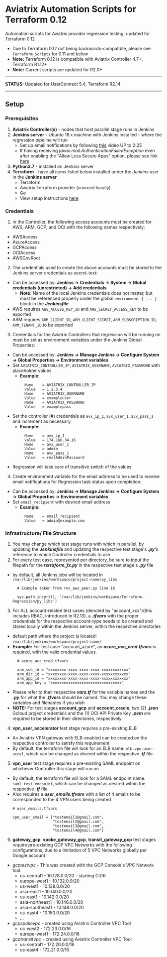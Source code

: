 # Aviatrix Automation Scripts for Terraform 0.12

Automation scripts for Aviatrix provider regression testing, updated for Terraform 0.12

- Due to Terraform 0.12 not being backwards-compatible, please see ```Terraform_Scripts``` for 0.11 and below
- **Note:** Terraform 0.12 is compatible with Aviatrix Controller 4.7+, Terraform R1.12+
- **Note:** Current scripts are updated for R2.0+

---
**STATUS:** Updated for UserConnect 5.4, Terraform R2.14

---

## Setup
### Prerequisites
1. **Aviatrix Controller(s)** - nodes that host parallel stage runs in Jenkins
2. **Jenkins server** - Ubuntu 18.x machine with Jenkins installed - where the regression pipeline will run
    * Set up email notifications by following [this](https://www.youtube.com/watch?v=DULs4Wq4xMg) video UP to 2:25
    * If having receiving *javax.mail.AuthenticationFailedException* even after enabling the "Allow Less Secure Apps" option, please see link [here](https://accounts.google.com/DisplayUnlockCaptcha)
3. **Python3.7** - installed on Jenkins server
4. **Terraform** - have all items listed below installed under the *Jenkins* user in the **Jenkins server**
    * Terraform
    * Aviatrix Terraform provider (sourced locally)
    * Go
    * View setup instructions [here](https://github.com/terraform-providers/terraform-provider-aviatrix/blob/master/README.md)

### Credentials
1. In the Controller, the following access accounts must be created for AWS, ARM, GCP, and OCI with the following names respectively:
  * AWSAccess
  * AzureAccess
  * GCPAccess
  * OCIAccess
  * AWSGovRoot
2. The credentials used to create the above accounts must be stored to the Jenkins server credentials as secret-text:
  * Can be accessed by: **Jenkins -> Credentials -> System -> Global credentials (unrestricted) -> Add credentials**
    * **Note:** Name of the local Jenkins credentials does not matter, but must be referenced properly under the global ``environment { ... }`` block in the ***Jenkinsfile***
  * AWS requires ``AWS_ACCESS_KEY_ID`` and ``AWS_SECRET_ACCESS_KEY`` to be exported
  * ARM requires ``ARM_CLIENT_ID``, ``ARM_CLIENT_SECRET``, ``ARM_SUBSCRIPTION_ID``, ``ARM_TENANT_ID`` to be exported
3. Credentials for the Aviatrix Controllers that regression will be running on must be set as environment variables under the Jenkins Global Properties:
  * Can be accessed by: **Jenkins -> Manage Jenkins -> Configure System -> Global Properties -> Environment variables**
  * Set ``AVIATRIX_CONTROLLER_IP``, ``AVIATRIX_USERNAME``, ``AVIATRIX_PASSWORD`` with placeholder values
    * **Example:**
      ```
        Name    = AVIATRIX_CONTROLLER_IP
        Value   = 1.2.3.4
        Name    = AVIATRIX_USERNAME
        Value   = exampleuser
        Name    = AVIATRIX_PASSWORD
        Value   = examplepass
      ```
  * Set the controller (#) credentials as ``avx_ip_1``, ``avx_user_1``, ``avx_pass_1`` and increment as necessary
    * **Example:**
      ```
        Name    = avx_ip_1
        Value   = 174.168.34.16
        Name    = avx_user_1
        Value   = admin
        Name    = avx_pass_1
        Value   = realAdminPassword
      ```
  * Regression will take care of transitive switch of the values
4. Create environment variable for the email address to be used to receive email notifications for Regression task status upon completion:
  * Can be accessed by: **Jenkins -> Manage Jenkins -> Configure System -> Global Properties -> Environment variables**
  * Set ``email_recipient`` with desired email address
    * **Example:**
      ```
        Name    = email_recipient
        Value   = admin@example.com
      ```

### Infrastructure/ File Structure
1. You may change which test stage runs with which in parallel, by updating the ***Jenkinsfile*** and updating the respective test stage's ***.py***'s reference to which Controller credentials to use
2. For every test case, represented per directory, be sure to input the filepath for the ***terraform_fx.py*** in the respective test stage's ***.py*** file
  * by default, all Jenkins jobs will be located in ``/var/lib/jenkins/workspace/project-name/py_libs``
    ```
      # Example taken from run_aws_peer.py line 16

      sys.path.insert(1, '/var/lib/jenkins/workspace/Terraform-Regression/py_libs')
    ```
3. For ALL account-related test cases (denoted by "account_xxx")(this includes RBAC, introduced in R2.13), a ***.tfvars*** with the proper credentials for the respective account-type needs to be created and stored locally within the Jenkins server, within the respective directories
  * default path where the project is located: ``/var/lib/jenkins/workspace/project-name/``
  * **Example:** For test case "account_azure", an ***azure_acc_cred.tfvars*** is required, with the valid credential values.
    ```
      # azure_acc_cred.tfvars

      arm_sub_id = "xxxxxxxx-xxxx-xxxx-xxxx-xxxxxxxxxxxx"
      arm_dir_id = "xxxxxxxx-xxxx-xxxx-xxxx-xxxxxxxxxxxx"
      arm_app_id = "xxxxxxxx-xxxx-xxxx-xxxx-xxxxxxxxxxxx"
      arm_app_key = "xxxxxxxxxxxxxxxxxxxxxxxxxxxxxxxx"
    ```
  * Please refer to their respective ***vars.tf*** for the variable names and the ***.py*** for what the ***.tfvars*** should be named. You may change these variables and filenames if you wish
  * **NOTE:** For test stages **account_gcp** and **account_oracle**, two (2) ***.json*** Gcloud project credentials and the (1) OCI API Private Key ***.pem*** are required to be stored in their directories, respectively.
4. **vpn_user_accelerator** test stage requires a pre-existing ELB
  * An Aviatrix VPN gateway with ELB-enabled can be created on the respective controller to satisfy this requirement
  * By default, the terraform file will look for an ELB name: ``elb-vpn-user-accel``, which can be changed as desired within the respective ***.tf*** file
5. **vpn_user** test stage requires a pre-existing SAML endpoint on whichever Controller this stage will run on
  * By default, the terraform file will look for a SAML endpoint name: ``saml_test_endpoint``, which can be changed as desired within the respective ***.tf*** file
  * Also requires a ***user_emails.tfvars*** with a list of 4 emails to be corresponded to the 4 VPN users being created
    ```
    # user_emails.tfvars

    vpn_user_email = ["testemail1@gmail.com",
                      "testemail2@gmail.com",
                      "testemail3@gmail.com",
                      "testemail4@gmail.com"]
    ```
6. **gateway_gcp**, **spoke_gateway_gcp**, **transit_gateway_gcp** test stages require pre-existing GCP VPC Networks with the following configurations, due to a limitation of 5 VPC Networks globally per Google account
  * *gcptestvpc* - This was created with the GCP Console's VPC Network tool
    * us-central1 - 10.128.0.0/20 - starting CIDR
    * europe-west1 - 10.132.0.0/20
    * us-west1 - 10.138.0.0/20
    * asia-east1 - 10.140.0.0/20
    * us-east1 - 10.142.0.0/20
    * asia-northeast1 - 10.146.0.0/20
    * asia-southeast1 - 10.148.0.0/20
    * us-east4 - 10.150.0.0/20
    * ...
  * *gcpspokevpc* - created using Aviatrix Controller VPC Tool
    * us-west2 - 172.23.0.0/16
    * europe-west1 - 172.24.0.0/16
  * *gcptransitvpc* - created using Aviatrix Controller VPC Tool
    * us-central1 - 172.20.0.0/16
    * us-east4 - 172.21.0.0/16
